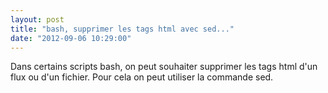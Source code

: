 ```yaml
---
layout: post
title: "bash, supprimer les tags html avec sed..."
date: "2012-09-06 10:29:00"
---
```

Dans certains scripts bash, on peut souhaiter supprimer les tags html d'un flux ou d'un fichier. Pour cela on peut utiliser la commande sed.  

<script src="https://pastebin.com/embed_js/XATCDx7H"></script>

<div style="height: 0; overflow: hidden;">sed, tag, html</div>
